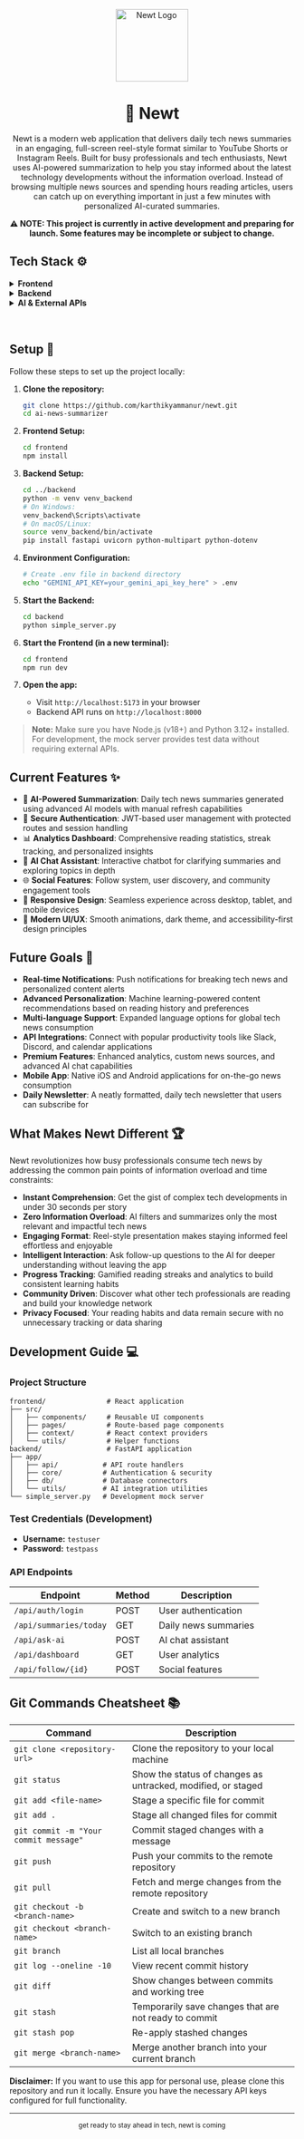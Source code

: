 <p align="center">
 <img src="frontend/public/favicon.ico" width="128" alt="Newt Logo" />
</p>

<h1 align="center">📰 Newt</h1>

<p align="center">
Newt is a modern web application that delivers daily tech news summaries in an engaging, full-screen reel-style format similar to YouTube Shorts or Instagram Reels. Built for busy professionals and tech enthusiasts, Newt uses AI-powered summarization to help you stay informed about the latest technology developments without the information overload. Instead of browsing multiple news sources and spending hours reading articles, users can catch up on everything important in just a few minutes with personalized AI-curated summaries.
</p>

<p align="center">
  <strong>⚠️ NOTE: This project is currently in active development and preparing for launch. Some features may be incomplete or subject to change.</strong>
</p>

## Tech Stack ⚙️

<details>
  
**<summary>Frontend</summary>**

- **React with Vite**: Core JavaScript library for building the user interface, with Vite providing lightning-fast development and optimized production builds.
- **Tailwind CSS**: Utility-first CSS framework for rapid, responsive UI development with custom animations and modern design patterns.
- **Framer Motion**: Advanced animation library for smooth transitions, scroll-triggered animations, and interactive UI elements.
- **React Router DOM**: Client-side routing solution enabling seamless navigation between pages and protected routes.
- **React Query**: Powerful data fetching and caching library for efficient API state management and real-time updates.
- **Chart.js**: Interactive charting library for visualizing user analytics, reading patterns, and engagement metrics.

</details>

<details>
  
**<summary>Backend</summary>**

- **FastAPI**: Modern Python web framework for building high-performance REST APIs with automatic documentation generation.
- **Python 3.12**: Latest Python runtime providing robust backend logic and AI integration capabilities.
- **SQLite**: Lightweight relational database for development with planned MongoDB migration for production scaling.
- **ChromaDB**: Vector database for storing and querying AI-generated content embeddings and semantic search functionality.
- **JWT Authentication**: Secure token-based authentication system for user management and session handling.

</details>

<details style="padding-bottom: 2rem">
  
**<summary>AI & External APIs</summary>**

- **Google Gemini API**: Advanced AI model powering intelligent news summarization and the interactive chat assistant feature.
- **News Aggregation APIs**: Multiple news sources integrated for comprehensive tech news coverage and real-time updates.
- **Vector Search**: Semantic similarity search for content recommendations and personalized news discovery.

</details>

## Setup 🚀

Follow these steps to set up the project locally:

1. **Clone the repository:**

   ```bash
   git clone https://github.com/karthikyammanur/newt.git
   cd ai-news-summarizer
   ```

2. **Frontend Setup:**

   ```bash
   cd frontend
   npm install
   ```

3. **Backend Setup:**

   ```bash
   cd ../backend
   python -m venv venv_backend
   # On Windows:
   venv_backend\Scripts\activate
   # On macOS/Linux:
   source venv_backend/bin/activate
   pip install fastapi uvicorn python-multipart python-dotenv
   ```

4. **Environment Configuration:**

   ```bash
   # Create .env file in backend directory
   echo "GEMINI_API_KEY=your_gemini_api_key_here" > .env
   ```

5. **Start the Backend:**

   ```bash
   cd backend
   python simple_server.py
   ```

6. **Start the Frontend (in a new terminal):**

   ```bash
   cd frontend
   npm run dev
   ```

7. **Open the app:**
   - Visit `http://localhost:5173` in your browser
   - Backend API runs on `http://localhost:8000`

> **Note:** Make sure you have Node.js (v18+) and Python 3.12+ installed. For development, the mock server provides test data without requiring external APIs.

## Current Features ✨

- 🤖 **AI-Powered Summarization**: Daily tech news summaries generated using advanced AI models with manual refresh capabilities
- 🔐 **Secure Authentication**: JWT-based user management with protected routes and session handling
- 📊 **Analytics Dashboard**: Comprehensive reading statistics, streak tracking, and personalized insights
- 🧠 **AI Chat Assistant**: Interactive chatbot for clarifying summaries and exploring topics in depth
- 🌐 **Social Features**: Follow system, user discovery, and community engagement tools
- 📱 **Responsive Design**: Seamless experience across desktop, tablet, and mobile devices
- 🎨 **Modern UI/UX**: Smooth animations, dark theme, and accessibility-first design principles

## Future Goals 🥅

- **Real-time Notifications**: Push notifications for breaking tech news and personalized content alerts
- **Advanced Personalization**: Machine learning-powered content recommendations based on reading history and preferences
- **Multi-language Support**: Expanded language options for global tech news consumption
- **API Integrations**: Connect with popular productivity tools like Slack, Discord, and calendar applications
- **Premium Features**: Enhanced analytics, custom news sources, and advanced AI chat capabilities
- **Mobile App**: Native iOS and Android applications for on-the-go news consumption
- **Daily Newsletter**: A neatly formatted, daily tech newsletter that users can subscribe for

## What Makes Newt Different 🏆

Newt revolutionizes how busy professionals consume tech news by addressing the common pain points of information overload and time constraints:

- **Instant Comprehension**: Get the gist of complex tech developments in under 30 seconds per story
- **Zero Information Overload**: AI filters and summarizes only the most relevant and impactful tech news
- **Engaging Format**: Reel-style presentation makes staying informed feel effortless and enjoyable
- **Intelligent Interaction**: Ask follow-up questions to the AI for deeper understanding without leaving the app
- **Progress Tracking**: Gamified reading streaks and analytics to build consistent learning habits
- **Community Driven**: Discover what other tech professionals are reading and build your knowledge network
- **Privacy Focused**: Your reading habits and data remain secure with no unnecessary tracking or data sharing

## Development Guide 💻

### Project Structure

```
frontend/               # React application
├── src/
│   ├── components/     # Reusable UI components
│   ├── pages/          # Route-based page components
│   ├── context/        # React context providers
│   └── utils/          # Helper functions
backend/                # FastAPI application
├── app/
│   ├── api/           # API route handlers
│   ├── core/          # Authentication & security
│   ├── db/            # Database connectors
│   └── utils/         # AI integration utilities
└── simple_server.py   # Development mock server
```

### Test Credentials (Development)

- **Username:** `testuser`
- **Password:** `testpass`

### API Endpoints

| Endpoint               | Method | Description          |
| ---------------------- | ------ | -------------------- |
| `/api/auth/login`      | POST   | User authentication  |
| `/api/summaries/today` | GET    | Daily news summaries |
| `/api/ask-ai`          | POST   | AI chat assistant    |
| `/api/dashboard`       | GET    | User analytics       |
| `/api/follow/{id}`     | POST   | Social features      |

## Git Commands Cheatsheet 📚

| Command                               | Description                                                  |
| ------------------------------------- | ------------------------------------------------------------ |
| `git clone <repository-url>`          | Clone the repository to your local machine                   |
| `git status`                          | Show the status of changes as untracked, modified, or staged |
| `git add <file-name>`                 | Stage a specific file for commit                             |
| `git add .`                           | Stage all changed files for commit                           |
| `git commit -m "Your commit message"` | Commit staged changes with a message                         |
| `git push`                            | Push your commits to the remote repository                   |
| `git pull`                            | Fetch and merge changes from the remote repository           |
| `git checkout -b <branch-name>`       | Create and switch to a new branch                            |
| `git checkout <branch-name>`          | Switch to an existing branch                                 |
| `git branch`                          | List all local branches                                      |
| `git log --oneline -10`               | View recent commit history                                   |
| `git diff`                            | Show changes between commits and working tree                |
| `git stash`                           | Temporarily save changes that are not ready to commit        |
| `git stash pop`                       | Re-apply stashed changes                                     |
| `git merge <branch-name>`             | Merge another branch into your current branch                |

**Disclaimer:** If you want to use this app for personal use, please clone this repository and run it locally. Ensure you have the necessary API keys configured for full functionality.

---

<div align="center">
  <sub>get ready to stay ahead in tech, newt is coming</sub>
</div>
